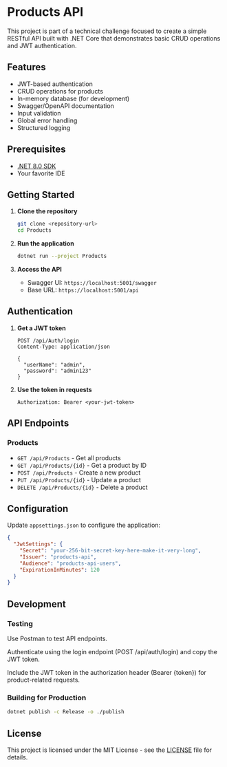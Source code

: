 # Products API

This project is part of a technical challenge focused to create a simple RESTful API built with .NET Core that demonstrates basic CRUD operations and JWT authentication.

## Features

- JWT-based authentication
- CRUD operations for products
- In-memory database (for development)
- Swagger/OpenAPI documentation
- Input validation
- Global error handling
- Structured logging

## Prerequisites

- [.NET 8.0 SDK](https://dotnet.microsoft.com/download/dotnet/8.0)
- Your favorite IDE

## Getting Started

1. **Clone the repository**
   ```bash
   git clone <repository-url>
   cd Products
   ```

2. **Run the application**
   ```bash
   dotnet run --project Products
   ```

3. **Access the API**
   - Swagger UI: `https://localhost:5001/swagger`
   - Base URL: `https://localhost:5001/api`

## Authentication

1. **Get a JWT token**
   ```http
   POST /api/Auth/login
   Content-Type: application/json

   {
     "userName": "admin",
     "password": "admin123"
   }
   ```

2. **Use the token in requests**
   ```
   Authorization: Bearer <your-jwt-token>
   ```

## API Endpoints

### Products

- `GET /api/Products` - Get all products
- `GET /api/Products/{id}` - Get a product by ID
- `POST /api/Products` - Create a new product
- `PUT /api/Products/{id}` - Update a product
- `DELETE /api/Products/{id}` - Delete a product

## Configuration

Update `appsettings.json` to configure the application:

```json
{
  "JwtSettings": {
    "Secret": "your-256-bit-secret-key-here-make-it-very-long",
    "Issuer": "products-api",
    "Audience": "products-api-users",
    "ExpirationInMinutes": 120
  }
}
```

## Development

### Testing

Use Postman to test API endpoints.

Authenticate using the login endpoint (POST /api/auth/login) and copy the JWT token.

Include the JWT token in the authorization header (Bearer {token}) for product-related requests.


### Building for Production

```bash
dotnet publish -c Release -o ./publish
```

## License

This project is licensed under the MIT License - see the [LICENSE](LICENSE) file for details.